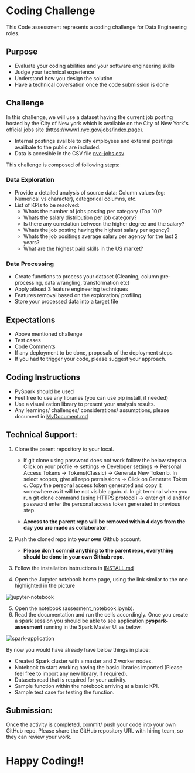 # Coding Challenge

This Code assessment represents a coding challenge for Data Engineering roles.

## Purpose

- Evaluate your coding abilities and your software engineering skills
- Judge your technical experience
- Understand how you design the solution 
- Have a technical coversation once the code submission is done

## Challenge 

In this challenge, we will use a dataset having the current job posting hosted by the City of New york which is available on the City of New York's official jobs site (https://www1.nyc.gov/jobs/index.page).

- Internal postings availble to city employees and external postings availbale to the public are included. 
- Data is accesible in the CSV file [nyc-jobs.csv](https://github.com/projectforyou/project1/dataset/nyc-jobs.csv)

This challenge is composed of following steps: 

### Data Exploration

- Provide a detailed analysis of source data: Column values (eg: Numerical vs character), categorical columns, etc. 
- List of KPIs to be resolved:
  - Whats the number of jobs posting per category (Top 10)? 
  - Whats the salary distribution per job category? 
  - Is there any correlation between the higher degree and the salary?
  - Whats the job posting having the highest salary per agency? 
  - Whats the job positings average salary per agency for the last 2 years? 
  - What are the highest paid skills in the US market? 

### Data Processing
 
- Create functions to process your dataset (Cleaning, column pre-processing, data wrangling, transformation etc) 
- Apply atleast 3 feature engineering techniques 
- Features removal based on the exploration/ profiling.
- Store your processed data into a target file

## Expectations

- Above mentioned challenge
- Test cases 
- Code Comments 
- If any deployment to be done, proposals of the deployment steps
- If you had to trigger your code, please suggest your approach. 

## Coding Instructions

- PySpark should be used
- Feel free to use any libraries (you can use pip install, if needed)
- Use a visualization library to present your analysis results.
- Any learnings/ challenges/ considerations/ assumptions, please document in [MyDocument.md](https://github.com/projectforyou/project1/blob/main/MyDocument.md)

## Technical Support:

1. Clone the parent repository to your local. 
     - If git clone using password does not work follow the below steps:
        a. Click on your profile -> settings -> Developer settings -> Personal Access Tokens -> Tokens(Classic) -> Generate New Token
        b. In select scopes, give all repo permissions -> Click on Generate Token
        c. Copy the personal access token generated and copy it somewhere as it will be not visible again.
        d. In git terminal when you run git clone command (using HTTPS protocol) -> enter git id and for password enter the personal access token generated in previous step.
        
     - **Access to the parent repo will be removed within 4 days from the day you are made as collaborator**.
     
2. Push the cloned repo into **your own** Github account.
     - **Please don't commit anything to the parent repo, everything should be done in your own Github repo**.
     
3. Follow the installation instructions in [INSTALL.md](https://github.com/projectforyou/project1/blob/main/INSTALL.md)
4. Open the Jupyter notebook home page, using the link similar to the one highlighted in the picture 

  ![jupyter-notebook](https://github.com/projectforyou/project1/blob/main/pictures/docker-compose.png)

5. Open the notebook (assesment_notebook.ipynb). 
6. Read the documentation and run the cells accordingly. Once you create a spark session you should be able to see application **pyspark-assesment** running in the Spark Master UI as below. 

  ![spark-application](https://github.com/projectforyou/project1/blob/main/pictures/spark-application.png)

By now you would have already have below things in place:

- Created Spark cluster with a master and 2 worker nodes.
- Notebook to start working having the basic libraries imported (Please feel free to import any new library, if required). 
- Datasets read that is required for your activity.
- Sample function within the notebook arriving at a basic KPI.
- Sample test case for testing the function. 

## Submission:
 
Once the activity is completed, commit/ push your code into your own GitHub repo. Please share the GitHub repository URL with hiring team, so they can review your work.

# Happy Coding!!
